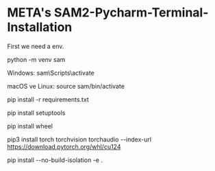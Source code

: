 # META's SAM2-Pycharm-Terminal-Installation

First we need a env.

  python -m venv sam
  
Windows: sam\Scripts\activate

macOS ve Linux: source sam/bin/activate

  pip install -r requirements.txt
  
  pip install setuptools
  
  pip install wheel
  
  pip3 install torch torchvision torchaudio --index-url https://download.pytorch.org/whl/cu124
  
  pip install --no-build-isolation -e .
